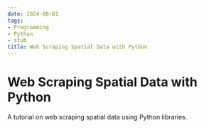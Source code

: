```yaml
---
date: 2024-08-01
tags:
- Programming
- Python
- stub
title: Web Scraping Spatial Data with Python
---
```


# Web Scraping Spatial Data with Python

A tutorial on web scraping spatial data using Python libraries.

